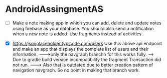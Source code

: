 # AndroidAssingmentAS

- [ ] Make a note making app in which you can add, delete and update notes using firebase as your database. You should also send a notification when a new note is added. Use fragments instead of activities.

<!-- * https://docs.google.com/document/d/1zdX5NJ_sYd12ZtVg7tUQQ2O5JW7BJWdp5bSEZHcqVWU/edit -- some info regarding Json Extractor App and its moving ahead. -->

- [X] https://jsonplaceholder.typicode.com/users
Use this above api endpoint and make an app that displays the complete list of users and their information.
--->only the navgraph branchh for this works fully.
--> Due to gradle build version incompatibility the fragment Transaction did not run.
---> Also that is outdated due to better creation pattern of navigation navgraph. So no point in making that branch work.
